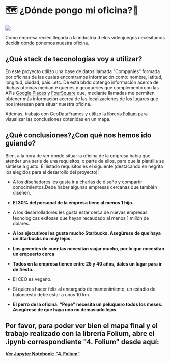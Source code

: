 # 🗺 ¿Dónde pongo mi oficina?🏢

![](https://elefantesenbicicleta.com/wp-content/uploads/2018/01/tintin_mundo.jpg)

Como empresa recién llegada a la industria d elos videojuegos necesitamos decidir dónde ponemos nuestra oficina.

## ¿Qué stack de teconologías voy a utilizar?

En este proyecto utilizo una base de datos llamada "Companies" formada por oficinas de las cuales encontramos información como: nombre, latitud, longitud, ciudad, país...etc. De esta bbdd obtengo información acerca de dichas oficinas mediante queries y geoqueries que complemento con las APIs [Google Places](https://cloud.google.com/maps-platform/places/?hl=es&utm_source=google&utm_medium=cpc&utm_campaign=FY18-Q2-global-demandgen-paidsearchonnetworkhouseads-cs-maps_contactsal_saf&utm_content=text-ad-none-none-DEV_c-CRE_436338821277-ADGP_Hybrid%20%7C%20AW%20SEM%20%7C%20BKWS%20~%20Places%20%7C%20EXA%20%7C%20Google%20Maps%20Places%20API-KWID_43700051585713668-aud-599078372864%3Akwd-22859391737-userloc_1005493&utm_term=KW_google%20places%20api-ST_google%20places%20api&gclid=Cj0KCQiA48j9BRC-ARIsAMQu3WQaf_bwuj-2dxUFXixCeaM7ycBwiBgY0p3dqrqg4zpg2povN-h0cK0aAlDZEALw_wcB) y [FourSquare](https://developer.foursquare.com) que, mediante llamadas me permiten obtener más información acerca de las localizaciones de los lugares que nos interesan para situar nuestra oficina.

Además, trabajo con GeoDataFrames y utilizo la librería [Folium](https://python-visualization.github.io/folium/) para visualizar las conclusiones obtenidas en un mapa.

## ¿Qué conclusiones?¿Con qué nos hemos ido guiando?
Bien, a la hora de ver dónde situar la oficina de la empresa había que atender una serie de una requisitos, o parte de ellos, para que la plantilla se sintiese a gusto. El listado requisitos es el siguiente (destacando en negrita los elegidos para el desarrollo del proyecto):

- A los diseñadores les gusta ir a charlas de diseño y compartir conocimientos.Debe haber algunas empresas cercanas que también diseñen.

- **El 30% del personal de la empresa tiene al menos 1 hijo.**

- A los desarrolladores les gusta estar cerca de nuevas empresas tecnológicas exitosas que hayan recaudado al menos 1 millón de dólares.

- **A los ejecutivos les gusta mucho Starbucks. Asegúrese de que haya un Starbucks no muy lejos.**

- **Los gerentes de cuentas necesitan viajar mucho, por lo que necesitan un eropuerto cerca**

- **Todos en la empresa tienen entre 25 y 40 años, dales un lugar para ir de fiesta.**

- El CEO es vegano.

- Si quieres hacer feliz al encargado de mantenimiento, un estadio de baloncesto debe estar a unos 10 km.

- **El perro de la oficina: "Pepe" necesita un peluquero todos los meses. Asegúrese de que haya uno no demasiado lejos.**


## Por favor, para poder ver bien el mapa final y el trabajo realizado con la librería Folium, abre el .ipynb correspondiente "4.  Folium" desde aquí:
**[Ver Jupyter Notebook: "4. Folium"](https://nbviewer.jupyter.org/github/AnaMA96/mongo-project/blob/main/4.%20%20%20Folium.ipynb)**
